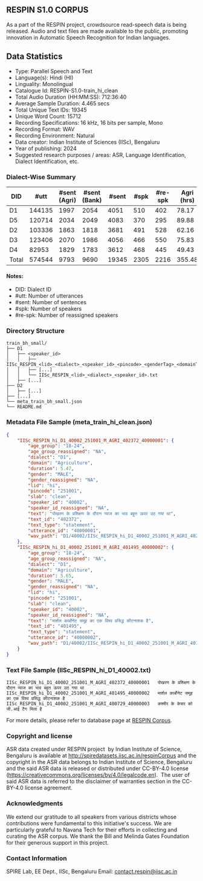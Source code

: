 ## RESPIN S1.0 CORPUS ##

As a part of the RESPIN project, crowdsource read-speech data is being released. Audio and text files
are made available to the public, promoting innovation in Automatic Speech Recognition for Indian languages.

## Data Statistics ##

- Type: Parallel Speech and Text
- Language(s): Hindi (HI)
- Linguality: Monolingual
- Catalogue Id: RESPIN-S1.0-train_hi_clean
- Total Audio Duration (HH:MM:SS): 712:36:40
- Average Sample Duration: 4.465 secs
- Total Unique Text IDs: 19345
- Unique Word Count: 15712
- Recording Specifications: 16 kHz, 16 bits per sample, Mono
- Recording Format: WAV
- Recording Environment: Natural
- Data creator: Indian Institute of Sciences (IISc), Bengaluru
- Year of publishing: 2024
- Suggested research purposes / areas: ASR, Language Identification, Dialect Identification, etc.

### Dialect-Wise Summary ###
| DID   | #utt | #sent (Agri) | #sent (Bank) | #sent | #spk | #re-spk | Agri (hrs) | Bank (hrs) | Total (hrs) |
|-------|------|--------------|--------------|-------|------|---------|------------|------------|-------------|
| D1 | 144135 | 1997 | 2054 | 4051 | 510 | 402 | 78.17 | 82.20 | 160.38 |
| D5 | 120714 | 2034 | 2049 | 4083 | 370 | 295 | 89.88 | 92.92 | 182.80 |
| D2 | 103336 | 1863 | 1818 | 3681 | 491 | 528 | 62.16 | 56.80 | 118.96 |
| D3 | 123406 | 2070 | 1986 | 4056 | 466 | 550 | 75.83 | 71.06 | 146.89 |
| D4 | 82953 | 1829 | 1783 | 3612 | 468 | 445 | 49.43 | 54.16 | 103.59 |
| Total | 574544 | 9793 | 9690 | 19345 | 2305 | 2216 | 355.48 | 357.14 | 712.61 |



#### Notes:
- DID: Dialect ID
- #utt: Number of utterances
- #sent: Number of sentences
- #spk: Number of speakers
- #re-spk: Number of reassigned speakers

### Directory Structure ###
```
train_bh_small/
├── D1
│   ├── <speaker_id>
│   │   ├── IISc_RESPIN_<lid>_<dialect>_<speaker_id>_<pincode>_<genderTag>_<domainTag>_<text_id>_<uttid>.wav
│   │   ├── [...]
│   │   └── IISc_RESPIN_<lid>_<dialect>_<speaker_id>.txt
│   ├── [...]
├── D2
│   ├── [...]
├── [...]
└── meta_train_bh_small.json
└── README.md
```

### Metadata File Sample (meta_train_hi_clean.json) ###

```json
{
    "IISc_RESPIN_hi_D1_40002_251001_M_AGRI_402372_40000001": {
        "age_group": "18-24",
        "age_group_reassigned": "NA",
        "dialect": "D1",
        "domain": "Agriculture",
        "duration": 5.47,
        "gender": "MALE",
        "gender_reassigned": "NA",
        "lid": "hi",
        "pincode": "251001",
        "slab": "clean",
        "speaker_id": "40002",
        "speaker_id_reassigned": "NA",
        "text": "पोखरण के प्रशिक्षण के दौरान प्याज का भाव बहुत ऊपर उठ गया था",
        "text_id": "402372",
        "text_type": "statement",
        "utterance_id": "40000001",
        "wav_path": "D1/40002/IISc_RESPIN_hi_D1_40002_251001_M_AGRI_402372_40000001.wav"
    },
    "IISc_RESPIN_hi_D1_40002_251001_M_AGRI_401495_40000002": {
        "age_group": "18-24",
        "age_group_reassigned": "NA",
        "dialect": "D1",
        "domain": "Agriculture",
        "duration": 5.65,
        "gender": "MALE",
        "gender_reassigned": "NA",
        "lid": "hi",
        "pincode": "251001",
        "slab": "clean",
        "speaker_id": "40002",
        "speaker_id_reassigned": "NA",
        "text": "मार्शल कार्बोनेट समूह का एक विश्व प्रसिद्ध कीटनाशक है",
        "text_id": "401495",
        "text_type": "statement",
        "utterance_id": "40000002",
        "wav_path": "D1/40002/IISc_RESPIN_hi_D1_40002_251001_M_AGRI_401495_40000002.wav"
    }
}
```

### Text File Sample (IISc_RESPIN_hi_D1_40002.txt) ###
```
IISc_RESPIN_hi_D1_40002_251001_M_AGRI_402372_40000001	पोखरण के प्रशिक्षण के दौरान प्याज का भाव बहुत ऊपर उठ गया था
IISc_RESPIN_hi_D1_40002_251001_M_AGRI_401495_40000002	मार्शल कार्बोनेट समूह का एक विश्व प्रसिद्ध कीटनाशक है
IISc_RESPIN_hi_D1_40002_251001_M_AGRI_400729_40000003	कश्मीर के केसर को जी.आई टैग मिला है
```

For more details, please refer to database page at [RESPIN Corpus](http://spiredatasets.iisc.ac.in/respinCorpus).

### Copyright and license ###

ASR data created under RESPIN project  by Indian Institute of Science, Bengaluru is available
at http://spiredatasets.iisc.ac.in/respinCorpus and the copyright in the ASR data belongs to
Indian Institute of Science, Bengaluru and the said ASR data is released or distributed under
CC-BY-4.0 license (https://creativecommons.org/licenses/by/4.0/legalcode.en).  The user of
said ASR data is referred to the disclaimer of warranties section in the CC-BY-4.0 license
agreement.


### Acknowledgments ###

We extend our gratitude to all speakers from various districts whose contributions were fundamental to this initiative's success.
We are particularly grateful to Navana Tech for their efforts in collecting and curating the ASR corpus.
We thank the Bill and Melinda Gates Foundation for their generous support in this project.

### Contact Information ###

SPIRE Lab, EE Dept., IISc, Bengaluru
Email: contact.respin@iisc.ac.in